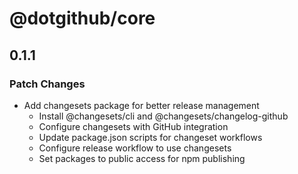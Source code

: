 # @dotgithub/core

## 0.1.1

### Patch Changes

- Add changesets package for better release management
  - Install @changesets/cli and @changesets/changelog-github
  - Configure changesets with GitHub integration
  - Update package.json scripts for changeset workflows
  - Configure release workflow to use changesets
  - Set packages to public access for npm publishing
